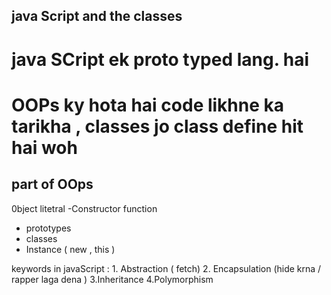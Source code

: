 ## java Script and the classes 

# java SCript ek proto typed lang. hai 

# OOPs ky hota hai code likhne ka tarikha , classes jo class define hit  hai woh 

## part of OOps
0bject litetral
-Constructor function
- prototypes
- classes 
- Instance ( new , this )

keywords in javaScript : 1. Abstraction ( fetch)
 2. Encapsulation (hide krna / rapper laga dena )
 3.Inheritance
   4.Polymorphism 
